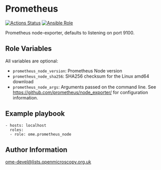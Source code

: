 Prometheus
==========

[![Actions Status](https://github.com/ome/ansible-role-prometheus-node/workflows/Molecule/badge.svg)](https://github.com/ome/ansible-role-prometheus-node/actions)
[![Ansible Role](https://img.shields.io/ansible/role/41329.svg)](https://galaxy.ansible.com/ome/prometheus_node/)

Prometheus node-exporter, defaults to listening on port 9100.


Role Variables
--------------

All variables are optional:
- `prometheus_node_version`: Prometheus Node version
- `prometheus_node_sha256`: SHA256 checksum for the Linux amd64 download
- `prometheus_node_args`: Arguments passed on the command line.
  See https://github.com/prometheus/node_exporter/ for configuration information.


Example playbook
----------------

    - hosts: localhost
      roles:
      - role: ome.prometheus_node


Author Information
------------------

ome-devel@lists.openmicroscopy.org.uk
